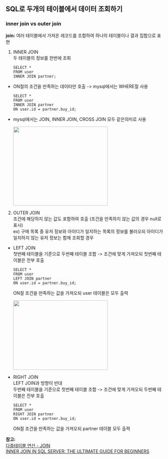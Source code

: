 ## SQL로 두개의 테이블에서 데이터 조회하기

### inner join vs outer join


**join:** 여러 테이블에서 가져온 레코드를 조합하여 하나의 테이블이나 결과 집합으로 표현

1. INNER JOIN  
두 테이블의 정보를 한번에 조회  
    ```
    SELECT * 
    FROM user
    INNER JOIN partner;
    ```
* ON절의 조건을 만족하는 데이터만 호출 -> mysql에서는 WHERE절 사용
    ```
    SELECT * 
    FROM user
    INNER JOIN partner
    ON user.id = partner.buy_id;    
    ```
* mysql에서는 JOIN, INNER JOIN, CROSS JOIN 모두 같은의미로 사용 

    <img width=300 height=250 src="https://user-images.githubusercontent.com/103486036/170906937-2bda30e2-3d0f-4e5a-bbaf-c294ffe0801c.jpg" />  

2. OUTER JOIN   
조건에 해당하지 않는 값도 포함하여 호출 (조건을 만족하지 않는 값의 경우 null로 표시)   
ex) 구매 목록 중 유저 정보와 아이디가 일치하는 목록의 정보를 불러오되 아이디가 일치하지 않는 유저 정보는 함께 조회할 경우 

* LEFT JOIN  
첫번째 테이블을 기준으로 두번째 테이블 조합 -> 조건에 맞게 가져오되 첫번째 테이블은 전부 호출
    ```
    SELECT * 
    FROM user
    LEFT JOIN partner
    ON user.id = partner.buy_id;    
    ```
    ON절 조건을 만족하는 값을 가져오되 user 테이블은 모두 출력  

    <img width=300 height=220 src="https://user-images.githubusercontent.com/103486036/170909126-0a19b77f-3785-45f5-b288-9bce2d3e0297.jpg" />  


* RIGHT JOIN  
LEFT JOIN과 방향이 반대  
두번째 테이블을 기준으로 첫번째 테이블 조합 -> 조건에 맞게 가져오되 두번째 테이블은 전부 호출
    ```
    SELECT * 
    FROM user
    RIGHT JOIN partner
    ON user.id = partner.buy_id;    
    ```
    ON절 조건을 만족하는 값을 가져오되 partner 테이블 모두 출력

**참고:**  
[다중테이블 연산 - JOIN](http://www.tcpschool.com/mysql/mysql_multipleTable_join)  
[INNER JOIN IN SQL SERVER: THE ULTIMATE GUIDE FOR BEGINNERS](https://simplesqltutorials.com/inner-join-ultimate-guide-for-beginners/)